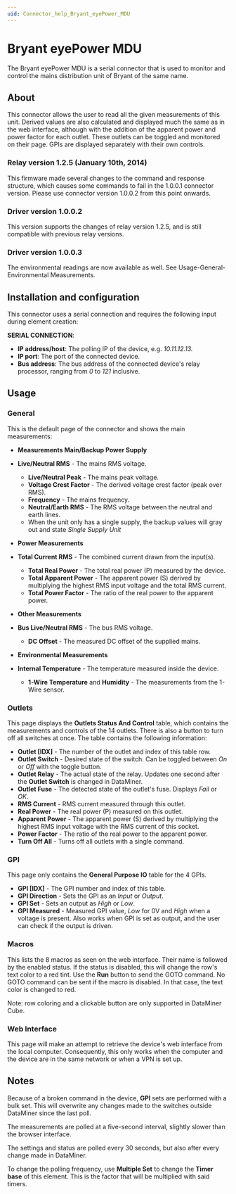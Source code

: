 ```yaml
---
uid: Connector_help_Bryant_eyePower_MDU
---
```


# Bryant eyePower MDU

The Bryant eyePower MDU is a serial connector that is used to monitor and control the mains distribution unit of Bryant of the same name.

## About

This connector allows the user to read all the given measurements of this unit. Derived values are also calculated and displayed much the same as in the web interface, although with the addition of the apparent power and power factor for each outlet. These outlets can be toggled and monitored on their page. GPIs are displayed separately with their own controls.

### Relay version 1.2.5 (January 10th, 2014)

This firmware made several changes to the command and response structure, which causes some commands to fail in the 1.0.0.1 connector version. Please use connector version 1.0.0.2 from this point onwards.

### Driver version 1.0.0.2

This version supports the changes of relay version 1.2.5, and is still compatible with previous relay versions.

### Driver version 1.0.0.3

The environmental readings are now available as well. See Usage-General-Environmental Measurements.

## Installation and configuration

This connector uses a serial connection and requires the following input during element creation:

**SERIAL CONNECTION**:

- **IP address/host**: The polling IP of the device, e.g. *10.11.12.13.*
- **IP port**: The port of the connected device.
- **Bus address**: The bus address of the connected device's relay processor, ranging from *0* to *121* inclusive.

## Usage

### General

This is the default page of the connector and shows the main measurements:

- **Measurements Main/Backup Power Supply**

- **Live/Neutral RMS** - The mains RMS voltage.
  - **Live/Neutral Peak** - The mains peak voltage.
  - **Voltage Crest Factor** - The derived voltage crest factor (peak over RMS).
  - **Frequency** - The mains frequency.
  - **Neutral/Earth RMS** - The RMS voltage between the neutral and earth lines.
  - When the unit only has a single supply, the backup values will gray out and state *Single Supply Unit*

- **Power Measurements**

- **Total Current RMS** - The combined current drawn from the input(s).
  - **Total Real Power** - The total real power (P) measured by the device.
  - **Total Apparent Power** - The apparent power (S) derived by multiplying the highest RMS input voltage and the total RMS current.
  - **Total Power Factor** - The ratio of the real power to the apparent power.

- **Other Measurements**

- **Bus Live/Neutral RMS** - The bus RMS voltage.
  - **DC Offset** - The measured DC offset of the supplied mains.

- **Environmental Measurements**

- **Internal Temperature** - The temperature measured inside the device.
  - **1-Wire Temperature** and **Humidity** - The measurements from the 1-Wire sensor.

### Outlets

This page displays the **Outlets Status And Control** table, which contains the measurements and controls of the 14 outlets. There is also a button to turn off all switches at once. The table contains the following information:

- **Outlet \[IDX\]** - The number of the outlet and index of this table row.
- **Outlet Switch** - Desired state of the switch. Can be toggled between *On* or *Off* with the toggle button.
- **Outlet Relay** - The actual state of the relay. Updates one second after the **Outlet Switch** is changed in DataMiner.
- **Outlet Fuse** - The detected state of the outlet's fuse. Displays *Fail* or *OK*.
- **RMS Current** - RMS current measured through this outlet.
- **Real Power** - The real power (P) measured on this outlet.
- **Apparent Power** - The apparent power (S) derived by multiplying the highest RMS input voltage with the RMS current of this socket.
- **Power Factor** - The ratio of the real power to the apparent power.
- **Turn Off All** - Turns off all outlets with a single command.

### GPI

This page only contains the **General Purpose IO** table for the 4 GPIs.

- **GPI \[IDX\]** - The GPI number and index of this table.
- **GPI Direction** - Sets the GPI as an *Input* or *Output*.
- **GPI Set** - Sets an output as *High* or *Low*.
- **GPI Measured** - Measured GPI value, *Low* for 0V and *High* when a voltage is present. Also works when GPI is set as output, and the user can check if the output is driven.

### Macros

This lists the 8 macros as seen on the web interface. Their name is followed by the enabled status. If the status is disabled, this will change the row's text color to a red tint. Use the **Run** button to send the GOTO command. No GOTO command can be sent if the macro is disabled. In that case, the text color is changed to red.

Note: row coloring and a clickable button are only supported in DataMiner Cube.

### Web Interface

This page will make an attempt to retrieve the device's web interface from the local computer. Consequently, this only works when the computer and the device are in the same network or when a VPN is set up.

## Notes

Because of a broken command in the device, **GPI** sets are performed with a bulk set. This will overwrite any changes made to the switches outside DataMiner since the last poll.

The measurements are polled at a five-second interval, slightly slower than the browser interface.

The settings and status are polled every 30 seconds, but also after every change made in DataMiner.

To change the polling frequency, use **Multiple Set** to change the **Timer base** of this element. This is the factor that will be multiplied with said timers.
